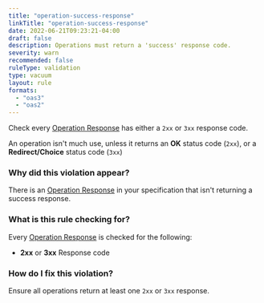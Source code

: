 ```yaml
---
title: "operation-success-response"
linkTitle: "operation-success-response"
date: 2022-06-21T09:23:21-04:00
draft: false
description: Operations must return a 'success' response code.
severity: warn
recommended: false
ruleType: validation
type: vacuum
layout: rule
formats:
  - "oas3"
  - "oas2"
---
```


Check every [Operation Response](https://swagger.io/docs/specification/describing-responses/) has either a `2xx` or `3xx` response code.

An operation isn't much use, unless it returns an **OK** status code (`2xx`), or a **Redirect/Choice** status code (`3xx`)

### Why did this violation appear?

There is an [Operation Response](https://swagger.io/specification/#responses-object) in your specification that isn't returning a success response.

### What is this rule checking for?

Every [Operation Response](https://swagger.io/specification/#responses-object) is checked for the following:

- **2xx** or **3xx** Response code

### How do I fix this violation?

Ensure all operations return at least one `2xx` or `3xx` response.